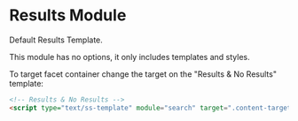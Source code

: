 # Results Module

Default Results Template.

This module has no options, it only includes templates and styles.

To target facet container change the target on the "Results & No Results" template:

```html
<!-- Results & No Results -->
<script type="text/ss-template" module="search" target=".content-target-selector">
```
